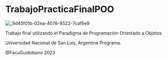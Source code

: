 # TrabajoPracticaFinalPOO

![_9d45f01b-02ea-4078-8522-7caf6e9](https://github.com/FacuGuidobono/TrabajoPracticaFinalPOO/assets/62395586/91eb6f4e-c1e3-4e0b-9f06-edaa33300330)

Trabajo final utilizando el Paradigma de Programación Orientado a Objetos.

Universidad Nacional de San Luis, Argentina Programa.

@FacuGuidobono 2023
